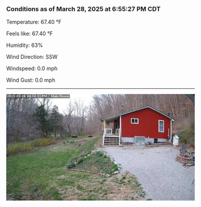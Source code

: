 ### Conditions as of March 28, 2025 at 6:55:27 PM CDT 

Temperature: 67.40 &deg;F

Feels like: 67.40 &deg;F

Humidity: 63%

Wind Direction: SSW

Windspeed: 0.0 mph

Wind Gust: 0.0 mph

---

<img src="./images/latest.jpeg"/>

